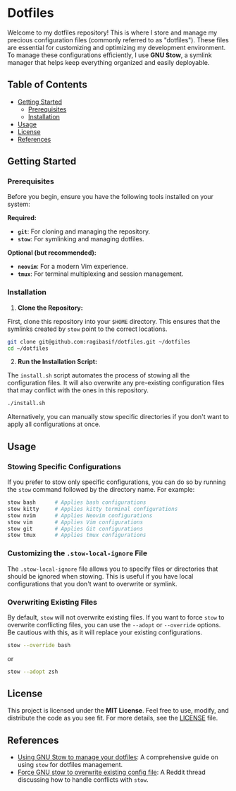 # Dotfiles

Welcome to my dotfiles repository! This is where I store and manage my precious configuration files (commonly referred to as "dotfiles"). These files are essential for customizing and optimizing my development environment. To manage these configurations efficiently, I use **GNU Stow**, a symlink manager that helps keep everything organized and easily deployable.

## Table of Contents

- [Getting Started](#getting-started)
  - [Prerequisites](#prerequisites)
  - [Installation](#installation)
- [Usage](#usage)
- [License](#license)
- [References](#references)

## Getting Started

### Prerequisites

Before you begin, ensure you have the following tools installed on your system:

**Required:**

- **`git`**: For cloning and managing the repository.
- **`stow`**: For symlinking and managing dotfiles.

**Optional (but recommended):**

- **`neovim`**: For a modern Vim experience.
- **`tmux`**: For terminal multiplexing and session management.

### Installation

1. **Clone the Repository:**

First, clone this repository into your `$HOME` directory. This ensures that the symlinks created by `stow` point to the correct locations.

```bash
git clone git@github.com:ragibasif/dotfiles.git ~/dotfiles
cd ~/dotfiles
```

2. **Run the Installation Script:**

The `install.sh` script automates the process of stowing all the configuration files. It will also overwrite any pre-existing configuration files that may conflict with the ones in this repository.

```bash
./install.sh
```

Alternatively, you can manually stow specific directories if you don't want to apply all configurations at once.

## Usage

### Stowing Specific Configurations

If you prefer to stow only specific configurations, you can do so by running the `stow` command followed by the directory name. For example:

```bash
stow bash      # Applies bash configurations
stow kitty     # Applies kitty terminal configurations
stow nvim      # Applies Neovim configurations
stow vim       # Applies Vim configurations
stow git       # Applies Git configurations
stow tmux      # Applies tmux configurations
```

### Customizing the `.stow-local-ignore` File

The `.stow-local-ignore` file allows you to specify files or directories that should be ignored when stowing. This is useful if you have local configurations that you don't want to overwrite or symlink.

### Overwriting Existing Files

By default, `stow` will not overwrite existing files. If you want to force `stow` to overwrite conflicting files, you can use the `--adopt` or `--override` options. Be cautious with this, as it will replace your existing configurations.

```bash
stow --override bash
```

or

```bash
stow --adopt zsh
```

## License

This project is licensed under the **MIT License**. Feel free to use, modify, and distribute the code as you see fit. For more details, see the [LICENSE](LICENSE) file.

## References

- [Using GNU Stow to manage your dotfiles](https://brandon.invergo.net/news/2012-05-26-using-gnu-stow-to-manage-your-dotfiles.html): A comprehensive guide on using `stow` for dotfiles management.
- [Force GNU stow to overwrite existing config file](https://www.reddit.com/r/linux4noobs/comments/b5ig2h/is_there_any_way_to_force_gnu_stow_to_overwrite/): A Reddit thread discussing how to handle conflicts with `stow`.
